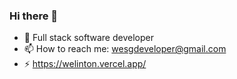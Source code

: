 ### Hi there 👋
- 🌱 Full stack software developer
- 📫 How to reach me: wesgdeveloper@gmail.com
- ⚡ https://welinton.vercel.app/

<!--
**wesgdev1/wesgdev1** is a ✨ _special_ ✨ repository because its `README.md` (this file) appears on your GitHub profile.

Here are some ideas to get you started:

- 🔭 I’m currently working on ...
- 🌱 I’m currently learning ...
- 👯 I’m looking to collaborate on ...
- 🤔 I’m looking for help with ...
- 💬 Ask me about ...
- 📫 How to reach me: ...
- 😄 Pronouns: ...
- ⚡ Fun fact: ...
-->
